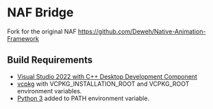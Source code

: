 # NAF Bridge

Fork for the original NAF https://github.com/Deweh/Native-Animation-Framework

## Build Requirements

- [Visual Studio 2022 with C++ Desktop Development Component](https://visualstudio.microsoft.com/vs/)
- [vcpkg](https://github.com/microsoft/vcpkg) with VCPKG_INSTALLATION_ROOT and VCPKG_ROOT environment variables.
- [Python 3](https://www.python.org/downloads/) added to PATH environment variable.

